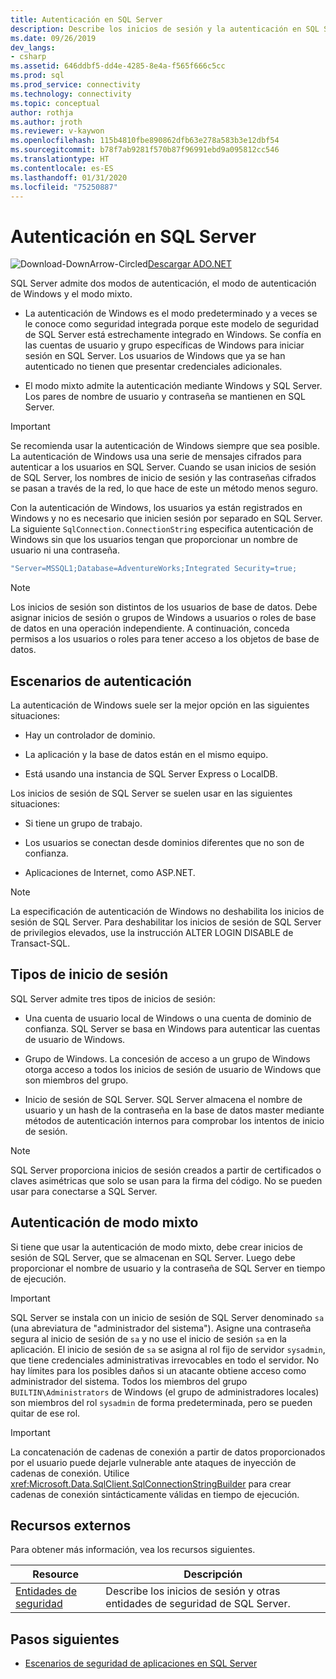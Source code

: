 ```yaml
---
title: Autenticación en SQL Server
description: Describe los inicios de sesión y la autenticación en SQL Server y proporciona vínculos a recursos adicionales.
ms.date: 09/26/2019
dev_langs:
- csharp
ms.assetid: 646ddbf5-dd4e-4285-8e4a-f565f666c5cc
ms.prod: sql
ms.prod_service: connectivity
ms.technology: connectivity
ms.topic: conceptual
author: rothja
ms.author: jroth
ms.reviewer: v-kaywon
ms.openlocfilehash: 115b4810fbe890862dfb63e278a583b3e12dbf54
ms.sourcegitcommit: b78f7ab9281f570b87f96991ebd9a095812cc546
ms.translationtype: HT
ms.contentlocale: es-ES
ms.lasthandoff: 01/31/2020
ms.locfileid: "75250887"
---
```

# <a name="authentication-in-sql-server"></a>Autenticación en SQL Server

![Download-DownArrow-Circled](../../../ssdt/media/download.png)[Descargar ADO.NET](../../sql-connection-libraries.md#anchor-20-drivers-relational-access)

SQL Server admite dos modos de autenticación, el modo de autenticación de Windows y el modo mixto.  
  
- La autenticación de Windows es el modo predeterminado y a veces se le conoce como seguridad integrada porque este modelo de seguridad de SQL Server está estrechamente integrado en Windows. Se confía en las cuentas de usuario y grupo específicas de Windows para iniciar sesión en SQL Server. Los usuarios de Windows que ya se han autenticado no tienen que presentar credenciales adicionales.  
  
- El modo mixto admite la autenticación mediante Windows y SQL Server. Los pares de nombre de usuario y contraseña se mantienen en SQL Server.  
  
> [!IMPORTANT]
> Se recomienda usar la autenticación de Windows siempre que sea posible. La autenticación de Windows usa una serie de mensajes cifrados para autenticar a los usuarios en SQL Server. Cuando se usan inicios de sesión de SQL Server, los nombres de inicio de sesión y las contraseñas cifrados se pasan a través de la red, lo que hace de este un método menos seguro.  
  
Con la autenticación de Windows, los usuarios ya están registrados en Windows y no es necesario que inicien sesión por separado en SQL Server. La siguiente `SqlConnection.ConnectionString` especifica autenticación de Windows sin que los usuarios tengan que proporcionar un nombre de usuario ni una contraseña.  
  
```csharp
"Server=MSSQL1;Database=AdventureWorks;Integrated Security=true;  
```  
  
> [!NOTE]
> Los inicios de sesión son distintos de los usuarios de base de datos. Debe asignar inicios de sesión o grupos de Windows a usuarios o roles de base de datos en una operación independiente. A continuación, conceda permisos a los usuarios o roles para tener acceso a los objetos de base de datos.  
  
## <a name="authentication-scenarios"></a>Escenarios de autenticación  
La autenticación de Windows suele ser la mejor opción en las siguientes situaciones:  
  
- Hay un controlador de dominio.  
  
- La aplicación y la base de datos están en el mismo equipo.  
  
- Está usando una instancia de SQL Server Express o LocalDB.  
  
Los inicios de sesión de SQL Server se suelen usar en las siguientes situaciones:  
  
- Si tiene un grupo de trabajo.  
  
- Los usuarios se conectan desde dominios diferentes que no son de confianza.  
  
- Aplicaciones de Internet, como ASP.NET.  
  
> [!NOTE]
> La especificación de autenticación de Windows no deshabilita los inicios de sesión de SQL Server. Para deshabilitar los inicios de sesión de SQL Server de privilegios elevados, use la instrucción ALTER LOGIN DISABLE de Transact-SQL.  
  
## <a name="login-types"></a>Tipos de inicio de sesión  
SQL Server admite tres tipos de inicios de sesión:  
  
- Una cuenta de usuario local de Windows o una cuenta de dominio de confianza. SQL Server se basa en Windows para autenticar las cuentas de usuario de Windows.  
  
- Grupo de Windows. La concesión de acceso a un grupo de Windows otorga acceso a todos los inicios de sesión de usuario de Windows que son miembros del grupo.  
  
- Inicio de sesión de SQL Server. SQL Server almacena el nombre de usuario y un hash de la contraseña en la base de datos master mediante métodos de autenticación internos para comprobar los intentos de inicio de sesión.  
  
> [!NOTE]
> SQL Server proporciona inicios de sesión creados a partir de certificados o claves asimétricas que solo se usan para la firma del código. No se pueden usar para conectarse a SQL Server.  
  
## <a name="mixed-mode-authentication"></a>Autenticación de modo mixto  
Si tiene que usar la autenticación de modo mixto, debe crear inicios de sesión de SQL Server, que se almacenan en SQL Server. Luego debe proporcionar el nombre de usuario y la contraseña de SQL Server en tiempo de ejecución.  
  
> [!IMPORTANT]
> SQL Server se instala con un inicio de sesión de SQL Server denominado `sa` (una abreviatura de "administrador del sistema"). Asigne una contraseña segura al inicio de sesión de `sa` y no use el inicio de sesión `sa` en la aplicación. El inicio de sesión de `sa` se asigna al rol fijo de servidor `sysadmin`, que tiene credenciales administrativas irrevocables en todo el servidor. No hay límites para los posibles daños si un atacante obtiene acceso como administrador del sistema. Todos los miembros del grupo `BUILTIN\Administrators` de Windows (el grupo de administradores locales) son miembros del rol `sysadmin` de forma predeterminada, pero se pueden quitar de ese rol.  
  
> [!IMPORTANT]
> La concatenación de cadenas de conexión a partir de datos proporcionados por el usuario puede dejarle vulnerable ante ataques de inyección de cadenas de conexión. Utilice <xref:Microsoft.Data.SqlClient.SqlConnectionStringBuilder> para crear cadenas de conexión sintácticamente válidas en tiempo de ejecución. 
  
## <a name="external-resources"></a>Recursos externos  
Para obtener más información, vea los recursos siguientes.  
  
|Resource|Descripción|  
|--------------|-----------------|  
|[Entidades de seguridad](../../../relational-databases/security/authentication-access/principals-database-engine.md)|Describe los inicios de sesión y otras entidades de seguridad de SQL Server.|  
  
## <a name="next-steps"></a>Pasos siguientes
- [Escenarios de seguridad de aplicaciones en SQL Server](application-security-scenarios-sql-server.md)
